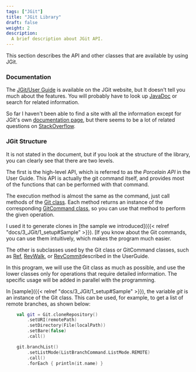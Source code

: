 ```yaml
---
tags: ["JGit"]
title: "JGit Library"
draft: false
weight: 2
description:
  A brief description about JGit API.
---
```


This section describes the API and other classes that are available by using JGit.

### Documentation

The [JGit/User Guide](https://wiki.eclipse.org/JGit/User_Guide) is available on the JGit website, but It doesn't tell you much about the features.
You will probably have to look up [JavaDoc](https://download.eclipse.org/jgit/site/5.12.0.202106070339-r/apidocs/index.html) or search for related information.

So far I haven't been able to find a site with all the information except for JGit's own [documentation page](https://www.eclipse.org/jgit/documentation/), but there seems to be a lot of related questions on [StackOverflow](https://stackoverflow.com/).

### JGit Structure

It is not stated in the document, but if you look at the structure of the library, you can clearly see that there are two levels.

The first is the high-level API, which is referred to as the *Porcelain API* in the User Guide. This API is actually the git command itself, and provides most of the functions that can be performed with that command.

The execution method is almost the same as the command, just call methods of the [Git class](https://download.eclipse.org/jgit/site/5.12.0.202106070339-r/apidocs/org/eclipse/jgit/api/Git.html).
Each method returns an instance of the corresponding [GitCommand class](https://download.eclipse.org/jgit/site/5.12.0.202106070339-r/apidocs/org/eclipse/jgit/api/GitCommand.html), so you can use that method to perform the given operation.

I used it to generate clones in [the sample we introduced]({{< relref "docs/3_JGit/1_setup#Sample" >}}). [If you know about the Git commands, you can use them intuitively, which makes the program much easier.

The other is subclasses used by the Git class or GitCommand classes, such as [Ref](https://download.eclipse.org/jgit/site/5.12.0.202106070339-r/apidocs/org/eclipse/jgit/lib/Ref.html), [RevWalk](https://download.eclipse.org/jgit/site/5.12.0.202106070339-r/apidocs/org/eclipse/jgit/revwalk/RevWalk.html), or [RevCommit](https://download.eclipse.org/jgit/site/5.12.0.202106070339-r/apidocs/org/eclipse/jgit/revwalk/RevCommit.html)described in the UserGuide.

In this program, we will use the Git class as much as possible, and use the lower classes only for operations that require detailed information.
The specific usage will be added in parallel with the programming.

In [sample]({{< relref "docs/3_JGit/1_setup#Sample" >}}), the variable *git* is an instance of the Git class. This can be used, for example, to get a list of remote branches, as shown below:

```kotlin
	val git = Git.cloneRepository()
		.setURI(remotePath)
		.setDirectory(File(localPath))
		.setBare(false)
		.call()

	git.branchList()
		.setListMode(ListBranchCommand.ListMode.REMOTE)
		.call()
		.forEach { println(it.name) }
```
